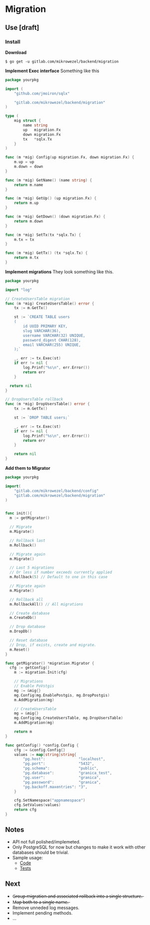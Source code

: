 # Migration

## Use [draft]
### Install
**Download**
```shell
$ go get -u gitlab.com/mikrowezel/backend/migration
```

**Implement Exec interface**
Something like this
```go
package yourpkg

import (
	"github.com/jmoiron/sqlx"

	"gitlab.com/mikrowezel/backend/migration"
)

type (
	mig struct {
		name string
		up   migration.Fx
		down migration.Fx
		tx   *sqlx.Tx
	}
)

func (m *mig) Config(up migration.Fx, down migration.Fx) {
	m.up = up
	m.down = down
}

func (m *mig) GetName() (name string) {
	return m.name
}

func (m *mig) GetUp() (up migration.Fx) {
	return m.up
}

func (m *mig) GetDown() (down migration.Fx) {
	return m.down
}

func (m *mig) SetTx(tx *sqlx.Tx) {
	m.tx = tx
}

func (m *mig) GetTx() (tx *sqlx.Tx) {
	return m.tx
}
```

**Implement migrations**
They look something like this.
```go
package yourpkg

import "log"

// CreateUsersTable migration
func (m *mig) CreateUsersTable() error {
	tx := m.GetTx()

	st := `CREATE TABLE users
	(
		id UUID PRIMARY KEY,
		slug VARCHAR(36),
		username VARCHAR(32) UNIQUE,
		password_digest CHAR(128),
		email VARCHAR(255) UNIQUE,
	);`

	_, err := tx.Exec(st)
	if err != nil {
		log.Prinf("%s\n", err.Error())
		return err
	}

  return nil
}

// DropUsersTable rollback
func (m *mig) DropUsersTable() error {
	tx := m.GetTx()

	st := `DROP TABLE users;`

	_, err := tx.Exec(st)
	if err != nil {
		log.Prinf("%s\n", err.Error())
		return err
	}

	return nil
}
```

**Add them to Migrator**

```go
package yourpkg

import(
	"gitlab.com/mikrowezel/backend/config"
	"gitlab.com/mikrowezel/backend/migration"
)


func init(){
  m := getMigrator()

  // Migrate
  m.Migrate()

  // Rollback last
  m.Rollback()

  // Migrate again
  m.Migrate()

  // Last 5 migrations
  // Or less if number exceeds currently applied
  m.Rollback(5) // Default to one in this case

  // Migrate again
  m.Migrate()

  // Rollback all
  m.RollbackAll() // All migrations

  // Create database
  m.CreateDb()

  // Drop database
  m.DropDb()

  // Reset database
  // Drop, if exists, create and migrate.
  m.Reset()
}

func getMigrator() *migration.Migrator {
  cfg := getConfig()
	m := migration.Init(cfg)

	// Migrations
	// Enable PoVstgis
	mg := &mig{}
	mg.Config(mg.EnablePostgis, mg.DropPostgis)
	m.AddMigration(mg)

	// CreateUsersTable
	mg = &mig{}
	mg.Config(mg.CreateUsersTable, mg.DropUsersTable)
	m.AddMigration(mg)

	return m
}

func getConfig() *config.Config {
	cfg := &config.Config{}
	values := map[string]string{
		"pg.host":               "localhost",
		"pg.port":               "5432",
		"pg.schema":             "public",
		"pg.database":           "granica_test",
		"pg.user":               "granica",
		"pg.password":           "granica",
		"pg.backoff.maxentries": "3",
	}

	cfg.SetNamespace("appnamespace")
	cfg.SetValues(values)
	return cfg
}
```



## Notes
* API not full polished/implemeted.
* Only PostgreSQL for now but changes to make it work with other databases should be trivial.
* Sample usage:
  * [Code](https://github.com/adrianpk/granica/tree/master/internal/migration)
  * [Tests](https://github.com/adrianpk/granica/blob/master/internal/repo/user_test.go)

## Next
* G̶r̶o̶u̶p̶ ̶m̶i̶g̶r̶a̶t̶i̶o̶n̶ ̶a̶n̶d̶ ̶a̶s̶s̶o̶c̶i̶a̶t̶e̶d̶ ̶r̶o̶l̶l̶b̶a̶c̶k̶ ̶i̶n̶t̶o̶ ̶a̶ ̶s̶i̶n̶g̶l̶e̶ ̶s̶t̶r̶u̶c̶t̶u̶r̶e̶.̶
* M̶a̶p̶ ̶b̶o̶t̶h̶ ̶t̶o̶ ̶a̶ ̶s̶i̶n̶g̶l̶e̶ ̶n̶a̶m̶e̶.̶
* Remove unneded log messages.
* Implement pending methods.
* ...
